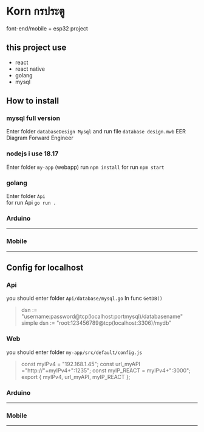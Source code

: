 # Korn กรประตู
font-end/mobile + esp32 project 
## this project use 
- react
- react native
- golang
- mysql

## How to install
### mysql full version
Enter folder `databaseDesign Mysql` and 
run file `database design.mwb` EER Diagram Forward Engineer
### nodejs i use 18.17
Enter folder `my-app` (webapp) 
run `npm install`
for run `npm start`
### golang 
Enter folder `Api`  
for run Api `go run .`
### Arduino 
---
### Mobile
---

## Config for localhost
### Api 
you should enter folder `Api/database/mysql.go` 
In func `GetDB()` 
> dsn := "username:password@tcp(localhost:portmysql)/databasename"
simple
> dsn := "root:123456789@tcp(localhost:3306)/mydb"

### Web
you should enter folder `my-app/src/default/config.js`
> const myIPv4 = "192.168.1.45";
> const url_myAPI ="http://"+myIPv4+":1235";
> const myIP_REACT = myIPv4+":3000";
> export { myIPv4, url_myAPI, myIP_REACT };

### Arduino 
---
### Mobile
---



    